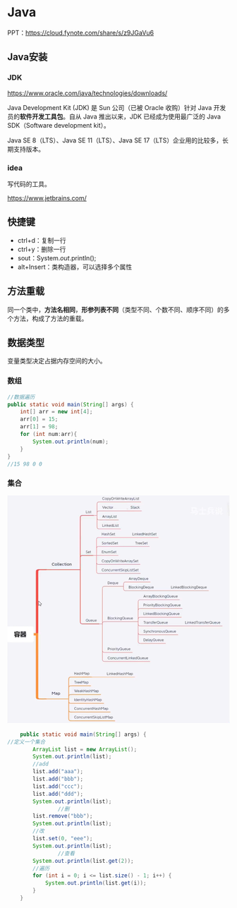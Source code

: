 # Java

PPT：https://cloud.fynote.com/share/s/z9JGaVu6

## Java安装

### JDK

https://www.oracle.com/java/technologies/downloads/

Java Development Kit (JDK) 是 Sun 公司（已被 Oracle 收购）针对 Java 开发员的**软件开发工具包**。自从 Java 推出以来，JDK 已经成为使用最广泛的 Java SDK（Software development kit）。

Java SE 8（LTS）、Java SE 11（LTS）、Java SE 17（LTS）企业用的比较多，长期支持版本。

### idea

写代码的工具。

https://www.jetbrains.com/

## 快捷键

- ctrl+d：复制一行
- ctrl+y：删除一行
- sout：System.*out*.println();
- alt+Insert：类构造器，可以选择多个属性

## 方法重载

同一个类中，**方法名相同**，**形参列表不同**（类型不同、个数不同、顺序不同）的多个方法，构成了方法的重载。

## 数据类型

变量类型决定占据内存空间的大小。

### 数组

```java
//数据遍历
public static void main(String[] args) {
    int[] arr = new int[4];
    arr[0] = 15;
    arr[1] = 98;
    for (int num:arr){
        System.out.println(num);
    }
}
//15 98 0 0
```

### 集合

![image-20230411223425462](assets/image-20230411223425462.png)

```java
    public static void main(String[] args) {
//定义一个集合
        ArrayList list = new ArrayList();
        System.out.println(list);
        //add
        list.add("aaa");
        list.add("bbb");
        list.add("ccc");
        list.add("ddd");
        System.out.println(list);
				//删
        list.remove("bbb");
        System.out.println(list);
        //改
        list.set(0, "eee");
        System.out.println(list);
				//查看
        System.out.println(list.get(2));
        //遍历
        for (int i = 0; i <= list.size() - 1; i++) {
            System.out.println(list.get(i));
        }
    }
```

